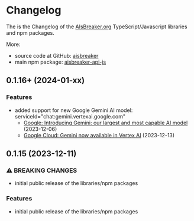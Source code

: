 # Changelog
The is the Changelog of the [AIsBreaker.org](https://aisbreaker.org/) TypeScript/Javascript libraries and npm packages.

More:
* source code at GitHub: [aisbreaker](https://github.com/aisbreaker/)
* main npm package: [aisbreaker-api-js](https://www.npmjs.com/package/aisbreaker-api-js)


## 0.1.16+ (2024-01-xx)

### Features
* added support for new Google Gemini AI model: serviceId="chat:gemini.vertexai.google.com"
  * [Google: Introducing Gemini: our largest and most capable AI model](https://blog.google/technology/ai/google-gemini-ai/) (2023-12-06)
  * [Google Cloud: Gemini now available in Vertex AI](https://cloud.google.com/blog/products/ai-machine-learning/gemini-support-on-vertex-ai) (2023-12-13)


## 0.1.15 (2023-12-11)

### ⚠ BREAKING CHANGES
* initial public release of the libraries/npm packages

### Features
* initial public release of the libraries/npm packages

